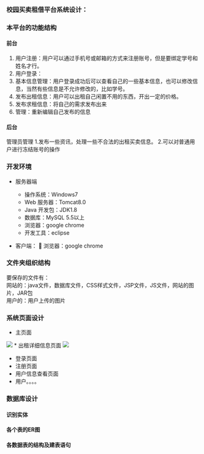 ### 校园买卖租借平台系统设计：

### 本平台的功能结构

#### 前台
1. 用户注册：用户可以通过手机号或邮箱的方式来注册账号，但是要绑定学号和姓名才行。
2. 用户登录：
2. 基本信息管理：用户登录成功后可以查看自己的一些基本信息，也可以修改信息，当然有些信息是不允许修改的，比如学号。
3. 发布出租信息：用户可以出租自己闲置不用的东西，开出一定的价格。
4. 发布求租信息：将自己的需求发布出来
5. 管理：重新编辑自己发布的信息


#### 后台

管理员管理
1.发布一些资讯，处理一些不合法的出租买卖信息。
2.可以对普通用户进行冻结账号的操作



### 开发环境
* 服务器端
	* 操作系统：Windows7
	* Web 服务器：Tomcat8.0
	* Java 开发包：JDK1.8
	* 数据库：MySQL 5.5以上
	* 浏览器：google chrome
	* 开发工具：eclipse 

* 客户端：
 浏览器：google chrome

### 文件夹组织结构
要保存的文件有：   
网站的：java文件，数据库文件，CSS样式文件，JSP文件，JS文件，网站的图片，JAR包   
用户的：用户上传的图片

### 系统页面设计
* 主页面
<img src="../image/main.png"/>
* 出租详细信息页面
<img src="../image/good.png"/>

* 登录页面
* 注册页面
* 用户信息查看页面
* 用户。。。。

### 数据库设计
#### 识别实体
#### 各个表的ER图
#### 各数据表的结构及建表语句

